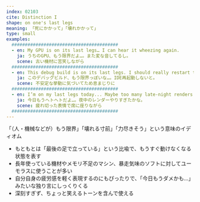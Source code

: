 ```yaml
---
index: 02103
cite: Distinction I
shape: on one's last legs
meaning: 「死にかかって」「壊れかかって」
type: small
examples:
  ########################################
  - en: My GPU is on its last legs… I can hear it wheezing again.
    ja: うちのGPU、もう限界だよ…。また変な音してるし。
    scene: 古い機材に苦笑しながら
  ########################################
  - en: This debug build is on its last legs. I should really restart the IDE.
    ja: このデバッグビルド、もう限界っぽいな…。IDE再起動しないと。
    scene: 不安定な挙動に気づいてため息まじりに
  ########################################
  - en: I’m on my last legs today... Maybe too many late-night renders.
    ja: 今日もうヘトヘトだよ…。夜中のレンダーやりすぎたかな。
    scene: 疲れ切った表情で席に座りながら
  ########################################
---
```


「（人・機械などが）もう限界」「壊れる寸前」「力尽きそう」という意味のイディオム

- もともとは「最後の足で立っている」という比喩で、もうすぐ動けなくなる状態を表す
- 長年使っている機材やメモリ不足のマシン、暴走気味のソフトに対してユーモラスに使うことが多い
- 自分自身の疲労感を軽く表現するのにもぴったりで、「今日もうダメかも…」みたいな独り言にしっくりくる
- 深刻すぎず、ちょっと笑えるトーンを含んで使える
